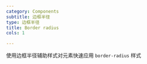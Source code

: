```yaml
---
category: Components
subtitle: 边框半径
type: 边框半径
title: Border radius
cols: 1

---
```


使用边框半径辅助样式对元素快速应用 `border-radius` 样式